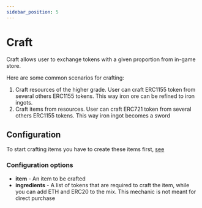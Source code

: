 ```yaml
---
sidebar_position: 5
---
```


# Craft

Craft allows user to exchange tokens with a given proportion from in-game store.

Here are some common scenarios for crafting:

1. Craft resources of the higher grade. User can craft ERC1155 token from several others ERC1155 tokens. 
   This way iron ore can be refined to iron ingots.
2. Craft items from resources. User can craft ERC721 token from several others ERC1155 tokens. 
   This way iron ingot becomes a sword

## Configuration

To start crafting items you have to create these items first, [see](/docs/admin-panel/ERC1155/template/)

### Configuration options

- **item** - An item to be crafted
- **ingredients** - A list of tokens that are required to craft the item, while you can add ETH and ERC20 to the mix.
  This mechanic is not meant for direct purchase


